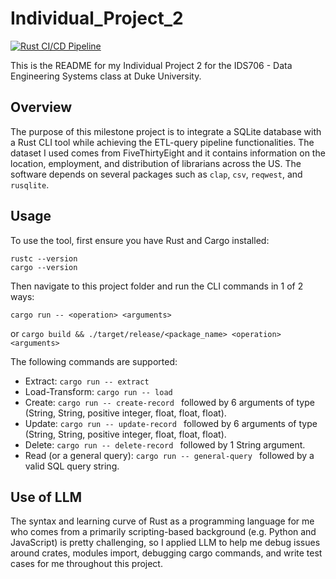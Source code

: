 # Individual_Project_2
[![Rust CI/CD Pipeline](https://github.com/nogibjj/Peter_Min_Data_Engineering_Individual_Project2/actions/workflows/cicd.yml/badge.svg)](https://github.com/nogibjj/Peter_Min_Data_Engineering_Individual_Project2/actions/workflows/cicd.yml)

This is the README for my Individual Project 2 for the IDS706 - Data Engineering Systems class at Duke University.

## Overview
The purpose of this milestone project is to integrate a SQLite database with a Rust CLI tool while achieving the ETL-query pipeline functionalities. The dataset I used comes from FiveThirtyEight and it contains information on the location, employment, and distribution of librarians across the US. The software depends on several packages such as `clap`, `csv`, `reqwest`, and `rusqlite`.

## Usage
To use the tool, first ensure you have Rust and Cargo installed:

```
rustc --version
cargo --version
```

Then navigate to this project folder and run the CLI commands in 1 of 2 ways:

`cargo run -- <operation> <arguments>`

or
`cargo build && ./target/release/<package_name> <operation> <arguments>`

The following commands are supported:
- Extract: `cargo run -- extract`
- Load-Transform: `cargo run -- load`
- Create: `cargo run -- create-record ` followed by 6 arguments of type (String, String, positive integer, float, float, float).
- Update: `cargo run -- update-record ` followed by 6 arguments of type (String, String, positive integer, float, float, float).
- Delete: `cargo run -- delete-record ` followed by 1 String argument.
- Read (or a general query): `cargo run -- general-query ` followed by a valid SQL query string.

## Use of LLM
The syntax and learning curve of Rust as a programming language for me who comes from a primarily scripting-based background (e.g. Python and JavaScript) is pretty challenging, so I applied LLM to help me debug issues around crates, modules import, debugging cargo commands, and write test cases for me throughout this project.